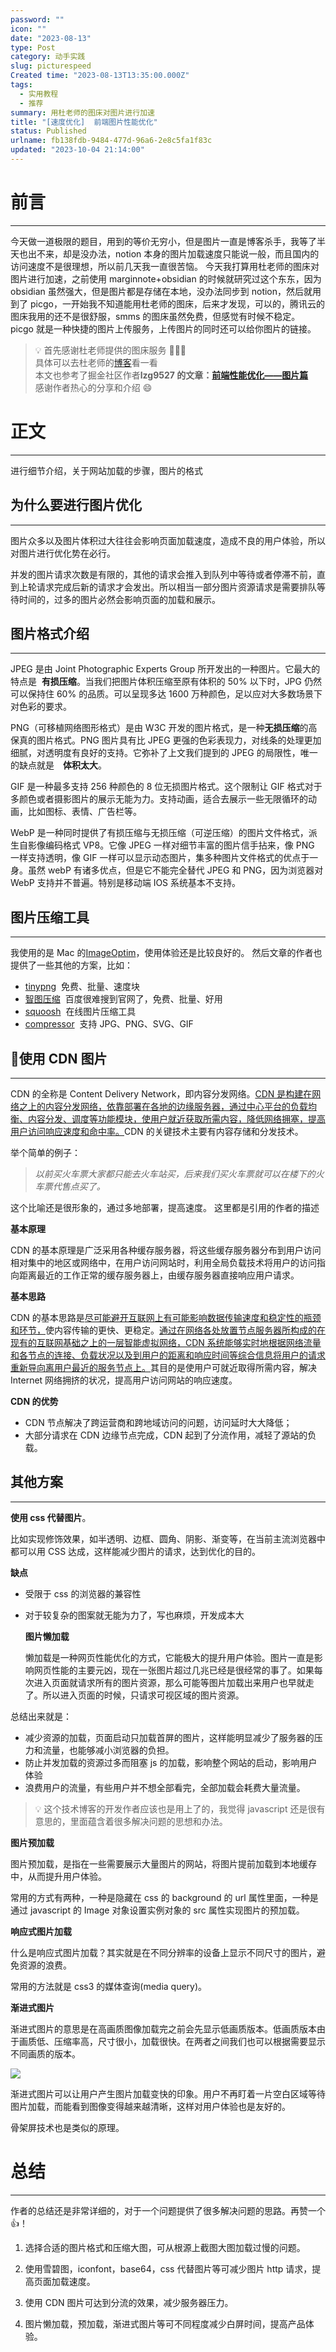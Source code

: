 ```yaml
---
password: ""
icon: ""
date: "2023-08-13"
type: Post
category: 动手实践
slug: picturespeed
Created time: "2023-08-13T13:35:00.000Z"
tags:
  - 实用教程
  - 推荐
summary: 用杜老师的图床对图片进行加速
title: "[速度优化]  前端图片性能优化"
status: Published
urlname: fb138fdb-9484-477d-96a6-2e8c5fa1f83c
updated: "2023-10-04 21:14:00"
---
```


# 前言

---

今天做一道极限的题目，用到的等价无穷小，但是图片一直是博客杀手，我等了半天也出不来，却是没办法，notion 本身的图片加载速度只能说一般，而且国内的访问速度不是很理想，所以前几天我一直很苦恼。
今天我打算用杜老师的图床对图片进行加速，之前使用 marginnote+obsidian 的时候就研究过这个东东，因为 obsidian 虽然强大，但是图片都是存储在本地，没办法同步到 notion，然后就用到了 picgo，一开始我不知道能用杜老师的图床，后来才发现，可以的，腾讯云的图床我用的还不是很舒服，smms 的图床虽然免费，但感觉有时候不稳定。
picgo 就是一种快捷的图片上传服务，上传图片的同时还可以给你图片的链接。

> 💡 首先感谢杜老师提供的图床服务 🌺🌺🌺  
> 具体可以去杜老师的[博客](https://dusays.com/)看一看  
> 本文也参考了掘金社区作者**lzg9527 的文章：**[**前端性能优化——图片篇**](https://juejin.cn/post/6965761736083243044)  
> 感谢作者热心的分享和介绍 😄

# 正文

---

进行细节介绍，关于网站加载的步骤，图片的格式

## 为什么要进行图片优化

---

图片众多以及图片体积过大往往会影响页面加载速度，造成不良的用户体验，所以对图片进行优化势在必行。

并发的图片请求次数是有限的，其他的请求会推入到队列中等待或者停滞不前，直到上轮请求完成后新的请求才会发出。所以相当一部分图片资源请求是需要排队等待时间的，过多的图片必然会影响页面的加载和展示。

## 图片格式介绍

---

JPEG 是由 Joint Photographic Experts Group 所开发出的一种图片。它最大的特点是  **有损压缩**。当我们把图片体积压缩至原有体积的 50% 以下时，JPG 仍然可以保持住 60% 的品质。可以呈现多达 1600 万种颜色，足以应对大多数场景下对色彩的要求。

PNG（可移植网络图形格式）是由 W3C 开发的图片格式，是一种**无损压缩**的高保真的图片格式。PNG 图片具有比 JPEG 更强的色彩表现力，对线条的处理更加细腻，对透明度有良好的支持。它弥补了上文我们提到的 JPEG 的局限性，唯一的缺点就是　**体积太大**。

GIF 是一种最多支持 256 种颜色的 8 位无损图片格式。这个限制让 GIF 格式对于多颜色或者摄影图片的展示无能为力。支持动画，适合去展示一些无限循环的动画，比如图标、表情、广告栏等。

WebP 是一种同时提供了有损压缩与无损压缩（可逆压缩）的图片文件格式，派生自影像编码格式 VP8。它像 JPEG 一样对细节丰富的图片信手拈来，像 PNG 一样支持透明，像 GIF 一样可以显示动态图片，集多种图片文件格式的优点于一身。虽然 webP 有诸多优点，但是它不能完全替代 JPEG 和 PNG，因为浏览器对 WebP 支持并不普遍。特别是移动端 IOS 系统基本不支持。

## 图片压缩工具

---

我使用的是 Mac 的[ImageOptim](https://imageoptim.com/mac)，使用体验还是比较良好的。
然后文章的作者也提供了一些其他的方案，比如：

- [tinypng](https://link.juejin.cn/?target=https%3A%2F%2Ftinypng.com%2F)  免费、批量、速度块
- [智图压缩](https://link.juejin.cn/?target=https%3A%2F%2Fzhitu.isux.us%2F)  百度很难搜到官网了，免费、批量、好用
- [squoosh](https://link.juejin.cn/?target=https%3A%2F%2Fsquoosh.app%2F)  在线图片压缩工具
- [compressor](https://link.juejin.cn/?target=https%3A%2F%2Fcompressor.io%2F)  支持 JPG、PNG、SVG、GIF

## 🌟**使用 CDN 图片**

---

CDN 的全称是 Content Delivery Network，即内容分发网络。<u>CDN 是构建在网络之上的内容分发网络，依靠部署在各地的边缘服务器，通过中心平台的负载均衡、内容分发、调度等功能模块，使用户就近获取所需内容，降低网络拥塞，提高用户访问响应速度和命中率。</u>CDN 的关键技术主要有内容存储和分发技术。

举个简单的例子：

> _以前买火车票大家都只能去火车站买，后来我们买火车票就可以在楼下的火车票代售点买了。_

这个比喻还是很形象的，通过多地部署，提高速度。
这里都是引用的作者的描述

**基本原理**

CDN 的基本原理是广泛采用各种缓存服务器，将这些缓存服务器分布到用户访问相对集中的地区或网络中，在用户访问网站时，利用全局负载技术将用户的访问指向距离最近的工作正常的缓存服务器上，由缓存服务器直接响应用户请求。

**基本思路**

CDN 的基本思路是<u>尽可能避开互联网上有可能影响数据传输速度和稳定性的瓶颈和环节，</u>使内容传输的更快、更稳定。<u>通过在网络各处放置节点服务器所构成的在现有的互联网基础之上的一层智能虚拟网络，CDN 系统能够实时地根据网络流量和各节点的连接、负载状况以及到用户的距离和响应时间等综合信息将用户的请求重新导向离用户最近的服务节点上。</u>其目的是使用户可就近取得所需内容，解决 Internet 网络拥挤的状况，提高用户访问网站的响应速度。

**CDN 的优势**

- CDN 节点解决了跨运营商和跨地域访问的问题，访问延时大大降低；
- 大部分请求在 CDN 边缘节点完成，CDN 起到了分流作用，减轻了源站的负载。

## 其他方案

---

**使用 css 代替图片**。

比如实现修饰效果，如半透明、边框、圆角、阴影、渐变等，在当前主流浏览器中都可以用 CSS 达成，这样能减少图片的请求，达到优化的目的。

**缺点**

- 受限于 css 的浏览器的兼容性
- 对于较复杂的图案就无能为力了，写也麻烦，开发成本大

  **图片懒加载**

  懒加载是一种网页性能优化的方式，它能极大的提升用户体验。图片一直是影响网页性能的主要元凶，现在一张图片超过几兆已经是很经常的事了。如果每次进入页面就请求所有的图片资源，那么可能等图片加载出来用户也早就走了。所以进入页面的时候，只请求可视区域的图片资源。

总结出来就是：

- 减少资源的加载，页面启动只加载首屏的图片，这样能明显减少了服务器的压力和流量，也能够减小浏览器的负担。
- 防止并发加载的资源过多而阻塞 js 的加载，影响整个网站的启动，影响用户体验
- 浪费用户的流量，有些用户并不想全部看完，全部加载会耗费大量流量。

> 💡 这个技术博客的开发作者应该也是用上了的，我觉得 javascript 还是很有意思的，里面蕴含着很多解决问题的思想和办法。

**图片预加载**

图片预加载，是指在一些需要展示大量图片的网站，将图片提前加载到本地缓存中，从而提升用户体验。

常用的方式有两种，一种是隐藏在 css 的 background 的 url 属性里面，一种是通过 javascript 的 Image 对象设置实例对象的 src 属性实现图片的预加载。

**响应式图片加载**

什么是响应式图片加载？其实就是在不同分辨率的设备上显示不同尺寸的图片，避免资源的浪费。

常用的方法就是 css3 的媒体查询(media query)。

**渐进式图片**

渐进式图片的意思是在高画质图像加载完之前会先显示低画质版本。低画质版本由于画质低、压缩率高，尺寸很小，加载很快。在两者之间我们也可以根据需要显示不同画质的版本。

![](https://bu.dusays.com/2023/08/13/64d8e3653b7ae.png)

渐进式图片可以让用户产生图片加载变快的印象。用户不再盯着一片空白区域等待图片加载，而能看到图像变得越来越清晰，这样对用户体验也是友好的。

骨架屏技术也是类似的原理。

# 总结

---

作者的总结还是非常详细的，对于一个问题提供了很多解决问题的思路。再赞一个 👍！

1. 选择合适的图片格式和压缩大图，可从根源上截图大图加载过慢的问题。

2. 使用雪碧图，iconfont，base64，css 代替图片等可减少图片 http 请求，提高页面加载速度。

3. 使用 CDN 图片可达到分流的效果，减少服务器压力。

4. 图片懒加载，预加载，渐进式图片等可不同程度减少白屏时间，提高产品体验。
